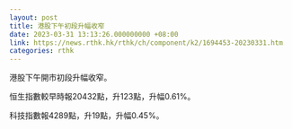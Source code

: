 ```yaml
---
layout: post
title: 港股下午初段升幅收窄
date: 2023-03-31 13:13:26.000000000 +08:00
link: https://news.rthk.hk/rthk/ch/component/k2/1694453-20230331.htm
categories: rthk
---
```


港股下午開市初段升幅收窄。

恒生指數較早時報20432點，升123點，升幅0.61%。

科技指數報4289點，升19點，升幅0.45%。

